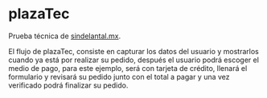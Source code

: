 # plazaTec
Prueba técnica de [sindelantal.mx](https://www.sindelantal.mx/).

El flujo de plazaTec, consiste en capturar los datos del usuario y mostrarlos cuando ya está por realizar su pedido, después el usuario podrá escoger el medio de pago, para este ejemplo, será con tarjeta de crédito, llenará el formulario y revisará su pedido junto con el total a pagar y una vez verificado podrá finalizar su pedido. 
